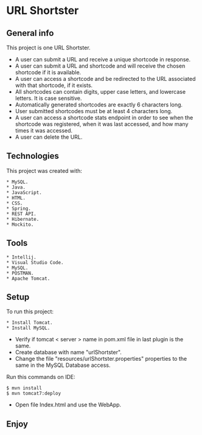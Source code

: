 # URL Shortster

## General info
This project is one URL Shortster.

* A user can submit a URL and receive a unique shortcode in response.
* A user can submit a URL and shortcode and will receive the chosen shortcode if it is available.
* A user can access a shortcode and be redirected to the URL associated with that shortcode, if it exists.
* All shortcodes can contain digits, upper case letters, and lowercase letters. It is case sensitive.
* Automatically generated shortcodes are exactly 6 characters long.
* User submitted shortcodes must be at least 4 characters long.
* A user can access a shortcode stats endpoint in order to see when the shortcode was registered, when it was last accessed, and how many times it was accessed.
* A user can delete the URL.

## Technologies
This project was created with:
```
* MySQL.
* Java.
* JavaScript.
* HTML.
* CSS.
* Spring.
* REST API.
* Hibernate.
* Mockito.
```
## Tools
```
* Intellij.
* Visual Studio Code.
* MySQL.
* POSTMAN.
* Apache Tomcat.
```
## Setup
To run this project:
```
* Install Tomcat.
* Install MySQL.
```
* Verify if tomcat < server > name in pom.xml file in last plugin is the same.
* Create database with name "urlShortster".
* Change the file "resources/urlShortster.properties" properties to the same in the MySQL Database access.

Run this commands on IDE:

```
$ mvn install
$ mvn tomcat7:deploy
```
* Open file Index.html and use the WebApp.
## Enjoy